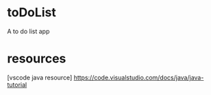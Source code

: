 # toDoList
A to do list app

# resources
[vscode java resource] https://code.visualstudio.com/docs/java/java-tutorial

